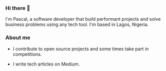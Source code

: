 ### Hi there 👋

I'm Pascal, a software developer that build performant projects and solve business problems using any tech tool. I'm based in Lagos, Nigeria.

### About me
  - I contribute to open source projects and some times take part in competitions.

- I write tech articles on Medium.


  
